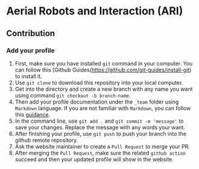 # Aerial Robots and Interaction (ARI)

## Contribution

### Add your profile
1. First, make sure you have installed `git` command in your computer. You can follow this [Github Guides(https://github.com/git-guides/install-git) to install it.
2. Use `git clone` to download this repository into your local computer.
3. Get into the directory and create a new branch with any name you want using command `git checkout -b branch-name`.
4. Then add your profile documentation under the `_team` folder using `Markdown` language. If you are not familiar with `Markdown`, you can follow this [guidance](https://www.markdownguide.org).
5. In the command line, use `git add .` and `git commit -m 'message'` to save your changes. Replace the message with any words your want.
6. After finishing your profile, use `git push` to push your branch into the github remote repository.
7. Ask the website maintainer to create a `Pull Request` to merge your PR.
8. After merging the `Pull Request`, make sure the related `github action` succeed and then your updated profile will show in the website.



